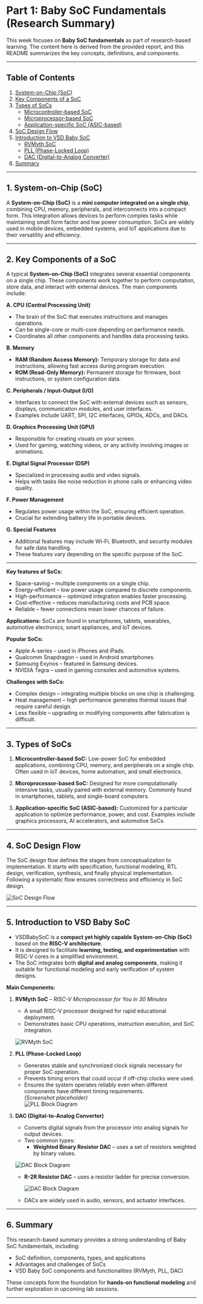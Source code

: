 # Part 1: Baby SoC Fundamentals (Research Summary)

This week focuses on **Baby SoC fundamentals** as part of research-based learning. The content here is derived from the provided report, and this README summarizes the key concepts, definitions, and components.

---

##  Table of Contents
1. [System-on-Chip (SoC)](#system-on-chip-soc)  
2. [Key Components of a SoC](#key-components-of-a-soc)  
3. [Types of SoCs](#types-of-socs)  
   - [Microcontroller-based SoC](#microcontroller-based-soc)  
   - [Microprocessor-based SoC](#microprocessor-based-soc)  
   - [Application-specific SoC (ASIC-based)](#application-specific-soc-asic-based)  
4. [SoC Design Flow](#soc-design-flow)  
5. [Introduction to VSD Baby SoC](#introduction-to-vsd-baby-soc)  
   - [RVMyth SoC](#rvmyth-soc)  
   - [PLL (Phase-Locked Loop)](#pll-phase-locked-loop)  
   - [DAC (Digital-to-Analog Converter)](#dac-digital-to-analog-converter)  
6. [Summary](#summary)  

---
## 1. System-on-Chip (SoC)

A **System-on-Chip (SoC)** is a **mini computer integrated on a single chip**, combining CPU, memory, peripherals, and interconnects into a compact form. This integration allows devices to perform complex tasks while maintaining small form factor and low power consumption. SoCs are widely used in mobile devices, embedded systems, and IoT applications due to their versatility and efficiency.

---

## 2. Key Components of a SoC

A typical **System-on-Chip (SoC)** integrates several essential components on a single chip. These components work together to perform computation, store data, and interact with external devices. The main components include:

**A. CPU (Central Processing Unit)**  
   - The brain of the SoC that executes instructions and manages operations.  
   - Can be single-core or multi-core depending on performance needs.  
   - Coordinates all other components and handles data processing tasks.

**B. Memory**  
   - **RAM (Random Access Memory):** Temporary storage for data and instructions, allowing fast access during program execution.  
   - **ROM (Read-Only Memory):** Permanent storage for firmware, boot instructions, or system configuration data.

**C. Peripherals / Input-Output (I/O)**  
   - Interfaces to connect the SoC with external devices such as sensors, displays, communication modules, and user interfaces.  
   - Examples include UART, SPI, I2C interfaces, GPIOs, ADCs, and DACs.

**D. Graphics Processing Unit (GPU)**  
   - Responsible for creating visuals on your screen.  
   - Used for gaming, watching videos, or any activity involving images or animations.

**E. Digital Signal Processor (DSP)**  
   - Specialized in processing audio and video signals.  
   - Helps with tasks like noise reduction in phone calls or enhancing video quality.

**F. Power Management**  
   - Regulates power usage within the SoC, ensuring efficient operation.  
   - Crucial for extending battery life in portable devices.

**G. Special Features**  
   - Additional features may include Wi-Fi, Bluetooth, and security modules for safe data handling.  
   - These features vary depending on the specific purpose of the SoC.

---

**Key features of SoCs:**
- Space-saving – multiple components on a single chip.  
- Energy-efficient – low power usage compared to discrete components.  
- High-performance – optimized integration enables faster processing.  
- Cost-effective – reduces manufacturing costs and PCB space.  
- Reliable – fewer connections mean lower chances of failure.  

**Applications:** SoCs are found in smartphones, tablets, wearables, automotive electronics, smart appliances, and IoT devices.  

**Popular SoCs:**
- Apple A-series – used in iPhones and iPads.  
- Qualcomm Snapdragon – used in Android smartphones.  
- Samsung Exynos – featured in Samsung devices.  
- NVIDIA Tegra – used in gaming consoles and automotive systems.  

**Challenges with SoCs:**
- Complex design – integrating multiple blocks on one chip is challenging.  
- Heat management – high performance generates thermal issues that require careful design.  
- Less flexible – upgrading or modifying components after fabrication is difficult.

---

## 3. Types of SoCs

1. **Microcontroller-based SoC:** Low-power SoC for embedded applications, combining CPU, memory, and peripherals on a single chip. Often used in IoT devices, home automation, and small electronics.  

2. **Microprocessor-based SoC:** Designed for more computationally intensive tasks, usually paired with external memory. Commonly found in smartphones, tablets, and single-board computers.  

3. **Application-specific SoC (ASIC-based):** Customized for a particular application to optimize performance, power, and cost. Examples include graphics processors, AI accelerators, and automotive SoCs.

---

## 4. SoC Design Flow

The SoC design flow defines the stages from conceptualization to implementation. It starts with specification, functional modeling, RTL design, verification, synthesis, and finally physical implementation. Following a systematic flow ensures correctness and efficiency in SoC design.  

![SoC Design Flow](Screenshots/soc_design_flow.png)

---

## 5. Introduction to VSD Baby SoC

- VSDBabySoC is a **compact yet highly capable System-on-Chip (SoC)** based on the **RISC-V architecture**.  
- It is designed to facilitate **learning, testing, and experimentation** with RISC-V cores in a simplified environment.  
- The SoC integrates both **digital and analog components**, making it suitable for functional modeling and early verification of system designs.


**Main Components:**

1. **RVMyth SoC** – *RISC-V Microprocessor for You in 30 Minutes*  
   - A small RISC-V processor designed for rapid educational deployment.  
   - Demonstrates basic CPU operations, instruction execution, and SoC integration.  

   ![RVMyth SoC](Screenshots/vsd_babysoc.png)

2. **PLL (Phase-Locked Loop)**  
   - Generates stable and synchronized clock signals necessary for proper SoC operation.  
   - Prevents timing errors that could occur if off-chip clocks were used.  
   - Ensures the system operates reliably even when different components have different timing requirements.  
   *(Screenshot placeholder)*  
   ![PLL Block Diagram](Screenshots/pll.png)

3. **DAC (Digital-to-Analog Converter)**  
   - Converts digital signals from the processor into analog signals for output devices.  
   - Two common types:  
     - **Weighted Binary Resistor DAC** – uses a set of resistors weighted by binary values.
 
   ![DAC Block Diagram](Screenshots/Weighted_Resistor_DAC.png)  


     - **R-2R Resistor DAC** – uses a resistor ladder for precise conversion.  

        ![DAC Block Diagram](Screenshots/R-2R.png)  


   - DACs are widely used in audio, sensors, and actuator interfaces.  

---

## 6. Summary

This research-based summary provides a strong understanding of Baby SoC fundamentals, including:  
- SoC definition, components, types, and applications  
- Advantages and challenges of SoCs  
- VSD Baby SoC components and functionalities (RVMyth, PLL, DAC)  

These concepts form the foundation for **hands-on functional modeling** and further exploration in upcoming lab sessions.

---
